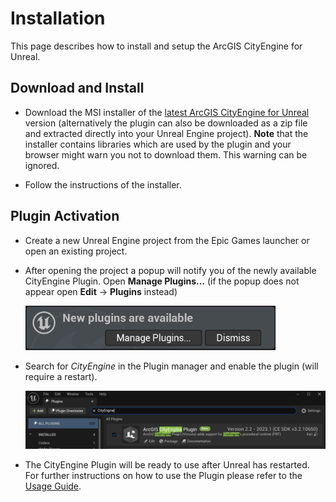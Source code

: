 # Installation

This page describes how to install and setup the ArcGIS CityEngine for Unreal.

## Download and Install

-   Download the MSI installer of the [latest ArcGIS CityEngine for Unreal](https://github.com/Esri/vitruvio/releases/latest) version (alternatively the plugin can also be downloaded as a zip file and extracted directly into your Unreal Engine project). **Note** that the installer contains libraries which are used by the plugin and your browser might warn you not to download them. This warning can be ignored.

-   Follow the instructions of the installer.

## Plugin Activation

-   Create a new Unreal Engine project from the Epic Games launcher or open an existing project.

-   After opening the project a popup will notify you of the newly available CityEngine Plugin. Open **Manage Plugins...** (if the popup does not appear open **Edit** &rarr; **Plugins** instead)

    <img src="img/new_plugins.jpg" width="400">

-   Search for _CityEngine_ in the Plugin manager and enable the plugin (will require a restart).

    <img src="img/enable_vitruvio.jpg" width="600">

-   The CityEngine Plugin will be ready to use after Unreal has restarted. For further instructions on how to use the Plugin please refer to the [Usage Guide](usage.md).
